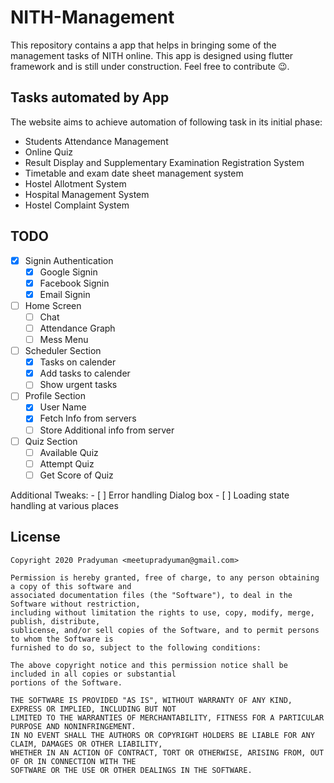 # NITH-Management
This repository contains a app that helps in bringing some of the management tasks of NITH online. This app is designed using flutter framework and is still under construction. Feel free to contribute 😉.

## Tasks automated by App

The website aims to achieve automation of following task in its initial phase:
- Students Attendance Management
- Online Quiz
- Result Display and Supplementary Examination Registration System
- Timetable and exam date sheet management system
- Hostel Allotment System
- Hospital Management System
- Hostel Complaint System

## TODO
- [x] Signin Authentication
    - [x] Google Signin
    - [x] Facebook Signin
    - [x] Email Signin
- [ ] Home Screen
    - [ ] Chat
    - [ ] Attendance Graph
    - [ ] Mess Menu
- [ ] Scheduler Section
    - [X] Tasks on calender
    - [X] Add tasks to calender
    - [ ] Show urgent tasks
- [ ] Profile Section
    - [X] User Name
    - [X] Fetch Info from servers
    - [ ] Store Additional info from server
- [ ] Quiz Section
    - [ ] Available Quiz
    - [ ] Attempt Quiz
    - [ ] Get Score of Quiz

Additional Tweaks:
    - [ ] Error handling Dialog box
    - [ ] Loading state handling at various places
    
## License

```
Copyright 2020 Pradyuman <meetupradyuman@gmail.com>

Permission is hereby granted, free of charge, to any person obtaining a copy of this software and
associated documentation files (the "Software"), to deal in the Software without restriction, 
including without limitation the rights to use, copy, modify, merge, publish, distribute, 
sublicense, and/or sell copies of the Software, and to permit persons to whom the Software is 
furnished to do so, subject to the following conditions:

The above copyright notice and this permission notice shall be included in all copies or substantial
portions of the Software.

THE SOFTWARE IS PROVIDED "AS IS", WITHOUT WARRANTY OF ANY KIND, EXPRESS OR IMPLIED, INCLUDING BUT NOT
LIMITED TO THE WARRANTIES OF MERCHANTABILITY, FITNESS FOR A PARTICULAR PURPOSE AND NONINFRINGEMENT. 
IN NO EVENT SHALL THE AUTHORS OR COPYRIGHT HOLDERS BE LIABLE FOR ANY CLAIM, DAMAGES OR OTHER LIABILITY, 
WHETHER IN AN ACTION OF CONTRACT, TORT OR OTHERWISE, ARISING FROM, OUT OF OR IN CONNECTION WITH THE 
SOFTWARE OR THE USE OR OTHER DEALINGS IN THE SOFTWARE.
```
